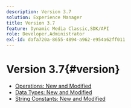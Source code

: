 ```yaml
---
description: Version 3.7
solution: Experience Manager
title: Version 3.7
feature: Dynamic Media Classic,SDK/API
role: Developer,Administrator
exl-id: dafa720a-8655-4894-a962-e954a62ff011
---
```

# Version 3.7{#version}

* [Operations: New and Modified](r-3-7-operations.md)
* [Data Types: New and Modified](r-3-7-types.md)
* [String Constants: New and Modified](r-3-7-string-constants.md)
